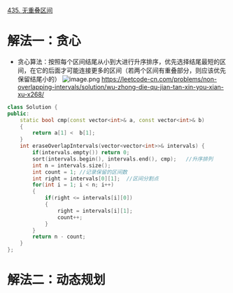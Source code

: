 [435. 无重叠区间](https://leetcode-cn.com/problems/non-overlapping-intervals/description/)



# 解法一：贪心
- 贪心算法：按照每个区间结尾从小到大进行升序排序，优先选择结尾最短的区间，在它的后面才可能连接更多的区间（若两个区间有重叠部分，则应该优先保留结尾小的）
![image.png](https://i.loli.net/2021/06/11/FpXlbYiAeTNsgoO.png)
https://leetcode-cn.com/problems/non-overlapping-intervals/solution/wu-zhong-die-qu-jian-tan-xin-you-xian-xu-x268/
```C++
class Solution {
public:
    static bool cmp(const vector<int>& a, const vector<int>& b)
    {
        return a[1] <  b[1];
    }
    int eraseOverlapIntervals(vector<vector<int>>& intervals) {
        if(intervals.empty()) return 0;
        sort(intervals.begin(), intervals.end(), cmp);   //升序排列
        int n = intervals.size();
        int count = 1; //记录保留的区间数
        int right = intervals[0][1];  //区间分割点
        for(int i = 1; i < n; i++)
        {
            if(right <= intervals[i][0])
            {
                right = intervals[i][1];
                count++;
            }
        }
        return n - count;
    }
};
```

# 解法二：动态规划
